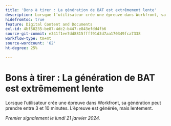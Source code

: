 ```yaml
---
title: 'Bons à tirer : La génération de BAT est extrêmement lente'
description: Lorsque l’utilisateur crée une épreuve dans Workfront, sa génération peut prendre entre 3 et 10 minutes. L’épreuve est générée, mais lentement.
hidefromtoc: true
feature: Digital Content and Documents
exl-id: 4bf50235-be87-4dc2-b447-e843efdd4fb6
source-git-commit: e341f1ee7dd8815ffff91d3d7aa170349fca7338
workflow-type: tm+mt
source-wordcount: '62'
ht-degree: 25%

---
```


# Bons à tirer : La génération de BAT est extrêmement lente

Lorsque l’utilisateur crée une épreuve dans Workfront, sa génération peut prendre entre 3 et 10 minutes. L’épreuve est générée, mais lentement.

_Premier signalement le lundi 21 janvier 2024._



